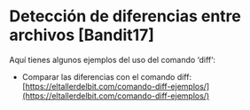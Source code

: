 # Detección de diferencias entre archivos \[Bandit17]

Aquí tienes algunos ejemplos del uso del comando ‘diff‘:

* &#x20;Comparar las diferencias con el comando diff: [https://eltallerdelbit.com/comando-diff-ejemplos/](https://eltallerdelbit.com/comando-diff-ejemplos/)

